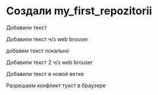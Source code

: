 ﻿# Создали  my_first_repozitorii

Добавили текст

Добавили текст ч/з web brouser

добавим текст локально

Добавили текст 2 ч/з web brouser

Добавили текст в новой ветке

Разрешаем конфликт тукст в браузере
